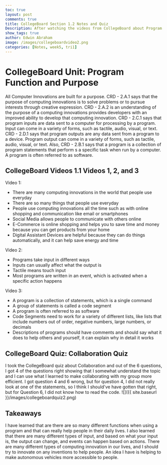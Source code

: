 ```yaml
---
toc: true
layout: post
comments: true
title: CollegeBoard Section 1.2 Notes and Quiz
Description: After watching the videos from CollegeBoard about Program Function and Purpose, here are some notes and my quiz results.
show_tags: true
author: Edwin Abraham
image: /images/collegeboardvideo2.png
categories: [Notes, week5, tri1]
---
```


# CollegeBoard Unit: Program Function and Purpose
All Computer Innovations are built for a purpose. CRD - 2.A.1 says that the purpose of computing innovations is to solve problems or to pursue interests through creative expression. CRD - 2.A.2 is an understanding of the purpose of a computing innovations provides developers with an improved ability to develop that computing innovation. CRD - 2.C.1 says that program inputs are data sent to a computer for processing by a program. Input can come in a variety of forms, such as tactile, audio, visual, or text. CRD - 2.D.1 says that program outputs are any data sent from a program to a device. Program output can come in a variety of forms, such as tactile, audio, visual, or text. Also, CRD - 2.B.1 says that a program is a collection of program statements that perform s a specific task when run by a computer. A program is often referred to as software.

## CollegeBoard Videos 1.1 Videos 1, 2, and 3

Video 1:
- There are many computing innovations in the world that people use everyday
- There are so many things that people use everyday
- People use computing innovations all the time such as with online shopping and communication like email or smartphones
- Social Media allows people to communicate with others online
- E-Commerce is online shopping and helps you to save time and money because you can get products from your home
- Digital Assistant Devices are helpful because they can do things automatically, and it can help save energy and time

Video 2:
- Programs take input in different ways
- Inputs can usually affect what the output is
- Tactile means touch input
- Most programs are written in an event, which is activated when a specific action happens

Video 3:
- A program is a collection of statements, which is a single command
- A group of statements is called a code segment
- A program is often referred to as software
- Code Segments need to work for a variety of different lists, like lists that include numbers out of order, negative numbers, large numbers, or decimals
- Descriptions of programs should have comments and should say what it does to help others and yourself, it can explain why in detail it works

## CollegeBoard Quiz: Collaboration Quiz
I took the CollegeBoard quiz about Collaboration and out of the 6 questions, I got 4 of the questions right showing that I somewhat understand the topic and I can use what I learned to make collaborating with my group more efficient. I got question 4 and 6 wrong, but for question 4, I did not really look at one of the statements, so I think I should've have gotten that right, but for Question 6, I did not know how to read the code.
![]({{ site.baseurl }}/images/collegeboardquiz2.png)

## Takeaways
I have learned that are there are so many different functions when using a program and that can really help people in their daily lives. I also learned that there are many different types of input, and based on what your input is, the output can change, and events can happen based on actions. There are many different types of computing innovation in our lives, and I should try to innovate on any inventions to help people. An idea I have is helping to make autonomous vehicles more accessible to people.
